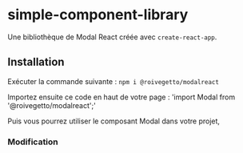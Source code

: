 # simple-component-library

Une bibliothèque de Modal React créée avec `create-react-app`.

## Installation

Exécuter la commande suivante : `npm i @roivegetto/modalreact`

Importez ensuite ce code en haut de votre page : 'import Modal from '@roivegetto/modalreact';'

Puis vous pourrez utiliser le composant Modal dans votre projet,         <Modal></Modal>

### Modification 

